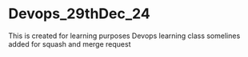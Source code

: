 # Devops_29thDec_24
This is created for learning purposes
Devops learning class
somelines added for squash and merge request

